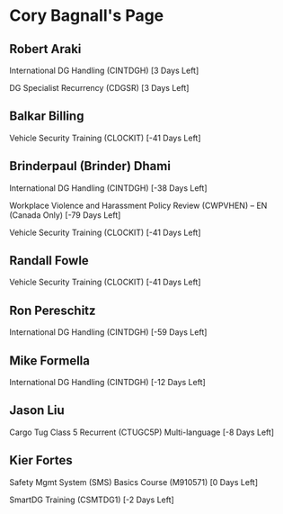 Cory Bagnall's Page
===================

Robert Araki
------------


International DG Handling (CINTDGH) [3 Days Left]


DG Specialist Recurrency (CDGSR) [3 Days Left]

  
  
  
  
Balkar Billing
--------------


Vehicle Security Training (CLOCKIT) [-41 Days Left]

  
  
  
  
Brinderpaul (Brinder) Dhami
---------------------------


International DG Handling (CINTDGH) [-38 Days Left]


Workplace Violence and Harassment Policy Review (CWPVHEN) – EN (Canada Only) [-79 Days Left]


Vehicle Security Training (CLOCKIT) [-41 Days Left]

  
  
  
  
Randall Fowle
-------------


Vehicle Security Training (CLOCKIT) [-41 Days Left]

  
  
  
  
Ron Pereschitz
--------------


International DG Handling (CINTDGH) [-59 Days Left]

  
  
  
  
Mike Formella
-------------


International DG Handling (CINTDGH) [-12 Days Left]

  
  
  
  
Jason Liu
---------


Cargo Tug Class 5 Recurrent (CTUGC5P) Multi-language [-8 Days Left]

  
  
  
  
Kier Fortes
-----------


Safety Mgmt System (SMS) Basics Course (M910571) [0 Days Left]


SmartDG Training (CSMTDG1) [-2 Days Left]

  
  
  
  
